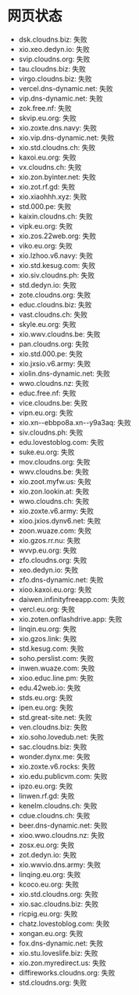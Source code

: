 # 网页状态
- dsk.cloudns.biz: 失败
- xio.xeo.dedyn.io: 失败
- svip.cloudns.org: 失败
- tau.cloudns.biz: 失败
- virgo.cloudns.biz: 失败
- vercel.dns-dynamic.net: 失败
- vip.dns-dynamic.net: 失败
- zok.free.nf: 失败
- skvip.eu.org: 失败
- xio.zoxte.dns.navy: 失败
- xio.vip.dns-dynamic.net: 失败
- xio.std.cloudns.ch: 失败
- kaxoi.eu.org: 失败
- vx.cloudns.ch: 失败
- xio.zon.byinter.net: 失败
- xio.zot.rf.gd: 失败
- xio.xiaohhh.xyz: 失败
- std.000.pe: 失败
- kaixin.cloudns.ch: 失败
- vipk.eu.org: 失败
- xio.zos.22web.org: 失败
- viko.eu.org: 失败
- xio.lzhoo.v6.navy: 失败
- xio.std.kesug.com: 失败
- xio.siv.cloudns.ph: 失败
- std.dedyn.io: 失败
- zote.cloudns.org: 失败
- educ.cloudns.biz: 失败
- vast.cloudns.ch: 失败
- skyle.eu.org: 失败
- xio.wwv.cloudns.be: 失败
- pan.cloudns.org: 失败
- xio.std.000.pe: 失败
- xio.jxsio.v6.army: 失败
- xiolin.dns-dynamic.net: 失败
- wwo.cloudns.nz: 失败
- educ.free.nf: 失败
- vice.cloudns.be: 失败
- vipn.eu.org: 失败
- xio.xn--ebbpo8a.xn--y9a3aq: 失败
- siv.cloudns.ph: 失败
- edu.lovestoblog.com: 失败
- suke.eu.org: 失败
- mov.cloudns.org: 失败
- wwv.cloudns.be: 失败
- xio.zoot.myfw.us: 失败
- xio.zon.lookin.at: 失败
- wwo.cloudns.ch: 失败
- xio.zoxte.v6.army: 失败
- xioo.jxios.dynv6.net: 失败
- zoon.wuaze.com: 失败
- xio.gzos.rr.nu: 失败
- wvvp.eu.org: 失败
- zfo.cloudns.org: 失败
- xeo.dedyn.io: 失败
- zfo.dns-dynamic.net: 失败
- xioo.kaxoi.eu.org: 失败
- daiwen.infinityfreeapp.com: 失败
- vercl.eu.org: 失败
- xio.zoten.onflashdrive.app: 失败
- linqin.eu.org: 失败
- xio.gzos.link: 失败
- std.kesug.com: 失败
- soho.perslist.com: 失败
- inwen.wuaze.com: 失败
- xioo.educ.line.pm: 失败
- edu.42web.io: 失败
- stds.eu.org: 失败
- ipen.eu.org: 失败
- std.great-site.net: 失败
- ven.cloudns.biz: 失败
- xio.soho.lovedub.net: 失败
- sac.cloudns.biz: 失败
- wonder.dynx.me: 失败
- xio.zoxte.v6.rocks: 失败
- xio.edu.publicvm.com: 失败
- ipzo.eu.org: 失败
- linwen.rf.gd: 失败
- kenelm.cloudns.ch: 失败
- cdue.cloudns.ch: 失败
- beer.dns-dynamic.net: 失败
- xioo.wwo.cloudns.nz: 失败
- zosx.eu.org: 失败
- zot.dedyn.io: 失败
- xio.wwvio.dns.army: 失败
- linqing.eu.org: 失败
- kcoco.eu.org: 失败
- xio.std.cloudns.org: 失败
- xio.sac.cloudns.biz: 失败
- ricpig.eu.org: 失败
- chatz.lovestoblog.com: 失败
- xongan.eu.org: 失败
- fox.dns-dynamic.net: 失败
- xio.stu.loveslife.biz: 失败
- xio.zon.myredirect.us: 失败
- diffireworks.cloudns.org: 失败
- std.cloudns.org: 失败
